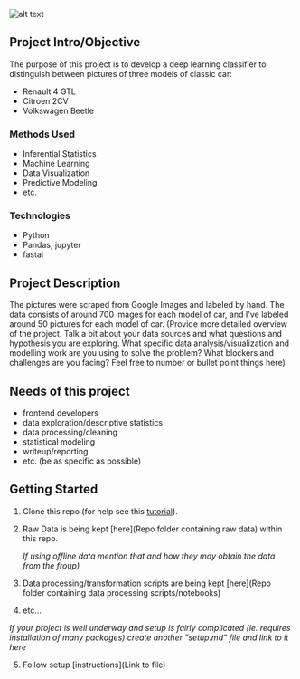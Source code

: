 
![alt text](https://github.com/fernandeslouro/classic-cars-classifier/blob/master/cars-outline.png?raw=true)

## Project Intro/Objective
The purpose of this project is to develop a deep learning classifier to distinguish between pictures of three models of classic car:
* Renault 4 GTL
* Citroen 2CV
* Volkswagen Beetle


### Methods Used
* Inferential Statistics
* Machine Learning
* Data Visualization
* Predictive Modeling
* etc.

### Technologies
* Python
* Pandas, jupyter
* fastai
 

## Project Description
The pictures were scraped from Google Images and labeled by hand. The data consists of around 700 images for each model of car, and I've labeled around 50 pictures for each model of car. 
(Provide more detailed overview of the project.  Talk a bit about your data sources and what questions and hypothesis you are exploring. What specific data analysis/visualization and modelling work are you using to solve the problem? What blockers and challenges are you facing?  Feel free to number or bullet point things here)

## Needs of this project

- frontend developers
- data exploration/descriptive statistics
- data processing/cleaning
- statistical modeling
- writeup/reporting
- etc. (be as specific as possible)

## Getting Started

1. Clone this repo (for help see this [tutorial](https://help.github.com/articles/cloning-a-repository/)).
2. Raw Data is being kept [here](Repo folder containing raw data) within this repo.

    *If using offline data mention that and how they may obtain the data from the froup)*
    
3. Data processing/transformation scripts are being kept [here](Repo folder containing data processing scripts/notebooks)
4. etc...

*If your project is well underway and setup is fairly complicated (ie. requires installation of many packages) create another "setup.md" file and link to it here*  

5. Follow setup [instructions](Link to file)


